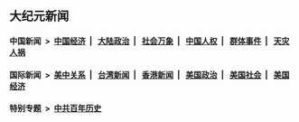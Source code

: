 ## 大纪元新闻

#### 中国新闻 &nbsp;>&nbsp; [中国经济](indexes/ncid283/README.md?06081645) &nbsp;| &nbsp; [大陆政治](indexes/ncid277/README.md?06081645) &nbsp;| &nbsp; [社会万象](indexes/ncid282/README.md?06081645) &nbsp;| &nbsp; [中国人权](indexes/ncid278/README.md?06081645) &nbsp;| &nbsp; [群体事件](indexes/ncid279/README.md?06081645) &nbsp;| &nbsp; [天灾人祸](indexes/ncid280/README.md?06081645)

#### 国际新闻 &nbsp;>&nbsp; [美中关系](indexes/nf1412576/README.md?06081645) &nbsp;| &nbsp; [台湾新闻](indexes/ncid1349361/README.md?06081645) &nbsp;| &nbsp; [香港新闻](indexes/ncid1349362/README.md?06081645) &nbsp;| &nbsp; [美国政治](indexes/ncid1078159/README.md?06081645) &nbsp;| &nbsp; [美国社会](indexes/ncid1078160/README.md?06081645) &nbsp;| &nbsp; [美国经济](indexes/ncid1078158/README.md?06081645)

#### 特别专题 &nbsp;>&nbsp; [中共百年历史](https://github.com/epoch-news/epoch-special/blob/master/README.md?06081645)  
